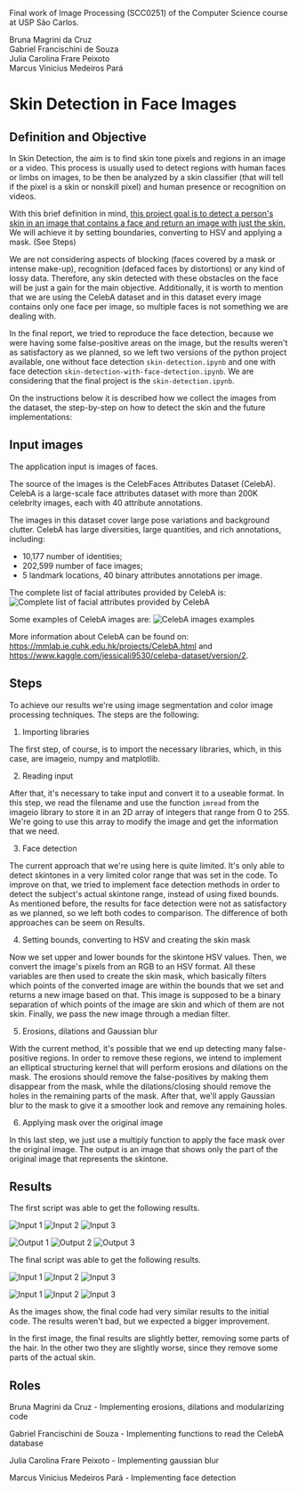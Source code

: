 Final work of Image Processing (SCC0251) of the Computer Science course at USP São Carlos.  

Bruna Magrini da Cruz  
Gabriel Francischini de Souza  
Julia Carolina Frare Peixoto    
Marcus Vinicius Medeiros Pará    

# Skin Detection in Face Images

## Definition and Objective

In Skin Detection, the aim is to find skin tone pixels and regions in an image or a video. This process is usually used to detect regions with human faces or limbs on images, to be then be analyzed by a skin classifier (that will tell if the pixel is a skin or nonskill pixel) and human presence or recognition on videos.

With this brief definition in mind, <ins>this project goal is to detect a person's skin in an image that contains a face and return an image with just the skin.</ins> We will achieve it by setting boundaries, converting to HSV and applying a mask. (See Steps)

We are not considering aspects of blocking (faces covered by a mask or intense make-up), recognition (defaced faces by distortions) or any kind of lossy data. Therefore, any skin detected with these obstacles on the face will be just a gain for the main objective. Additionally, it is worth to mention that we are using the CelebA dataset and in this dataset every image contains only one face per image, so multiple faces is not something we are dealing with.

In the final report, we tried to reproduce the face detection, because we were having some false-positive areas on the image, but the results weren't as satisfactory as we planned, so we left two versions of the python project available, one without face detection `skin-detection.ipynb` and one with face detection `skin-detection-with-face-detection.ipynb`. We are considering that the final project is the `skin-detection.ipynb`.

On the instructions below it is described how we collect the images from the dataset, the step-by-step on how to detect the skin and the future implementations:

## Input images

The application input is images of faces. 

The source of the images is the CelebFaces Attributes Dataset (CelebA). CelebA is a large-scale face attributes dataset with more than 200K celebrity images, each with 40 attribute annotations. 

The images in this dataset cover large pose variations and background clutter. CelebA has large diversities, large quantities, and rich annotations, including:
- 10,177 number of identities;
- 202,599 number of face images;
- 5 landmark locations, 40 binary attributes annotations per image.

The complete list of facial attributes provided by CelebA is:
![Complete list of facial attributes provided by CelebA](./images/dataset/CelebA-FacialAttributes.png)

Some examples of CelebA images are:
![CelebA images examples](./images/dataset/Example.png)

More information about CelebA can be found on: https://mmlab.ie.cuhk.edu.hk/projects/CelebA.html and https://www.kaggle.com/jessicali9530/celeba-dataset/version/2.

## Steps

To achieve our results we're using image segmentation and color image processing techniques. The steps are the following:

1. Importing libraries

The first step, of course, is to import the necessary libraries, which, in this case, are imageio, numpy and matplotlib.

2. Reading input

After that, it's necessary to take input and convert it to a useable format. In this step, we read the filename and use the function `imread` from the imageio library to store it in an 2D array of integers that range from 0 to 255. We're going to use this array to modify the image and get the information that we need.

3. Face detection

The current approach that we're using here is quite limited. It's only able to detect skintones in a very limited color range that was set in the code. To improve on that, we tried to implement face detection methods in order to detect the subject's actual skintone range, instead of using fixed bounds. As mentioned before, the results for face detection were not as satisfactory as we planned, so we left both codes to comparison. The difference of both approaches can be seem on Results.

4. Setting bounds, converting to HSV and creating the skin mask

Now we set upper and lower bounds for the skintone HSV values. Then, we convert the image's pixels from an RGB to an HSV format. All these variables are then used to create the skin mask, which basically filters which points of the converted image are within the bounds that we set and returns a new image based on that. This image is supposed to be a binary separation of which points of the image are skin and which of them are not skin. Finally, we pass the new image through a median filter.

5. Erosions, dilations and Gaussian blur

With the current method, it's possible that we end up detecting many false-positive regions. In order to remove these regions, we intend to implement an elliptical structuring kernel that will perform erosions and dilations on the mask. The erosions should remove the false-positives by making them disappear from the mask, while the dilations/closing should remove the holes in the remaining parts of the mask. After that, we'll apply Gaussian blur to the mask to give it a smoother look and remove any remaining holes.

6. Applying mask over the original image

In this last step, we just use a multiply function to apply the face mask over the original image. The output is an image that shows only the part of the original image that represents the skintone.

## Results

The first script was able to get the following results.

![Input 1](./images/test/000003.jpg)
![Input 2](./images/test/000006.jpg)
![Input 3](./images/test/000007.jpg)

![Output 1](./images/test/parcial/000003.png)
![Output 2](./images/test/parcial/000006.png)
![Output 3](./images/test/parcial/000007.png)

The final script was able to get the following results.

![Input 1](./images/test/000003.jpg)
![Input 2](./images/test/000006.jpg)
![Input 3](./images/test/000007.jpg)

![Input 1](./images/test/final/000003.jpg)
![Input 2](./images/test/final/000006.jpg)
![Input 3](./images/test/final/000007.jpg)

As the images show, the final code had very similar results to the initial code. The results weren't bad, but we expected a bigger improvement.

In the first image, the final results are slightly better, removing some parts of the hair. In the other two they are slightly worse, since they remove some parts of the actual skin.

## Roles

Bruna Magrini da Cruz - Implementing erosions, dilations and modularizing code  

Gabriel Francischini de Souza - Implementing functions to read the CelebA database

Julia Carolina Frare Peixoto - Implementing gaussian blur

Marcus Vinicius Medeiros Pará - Implementing face detection

